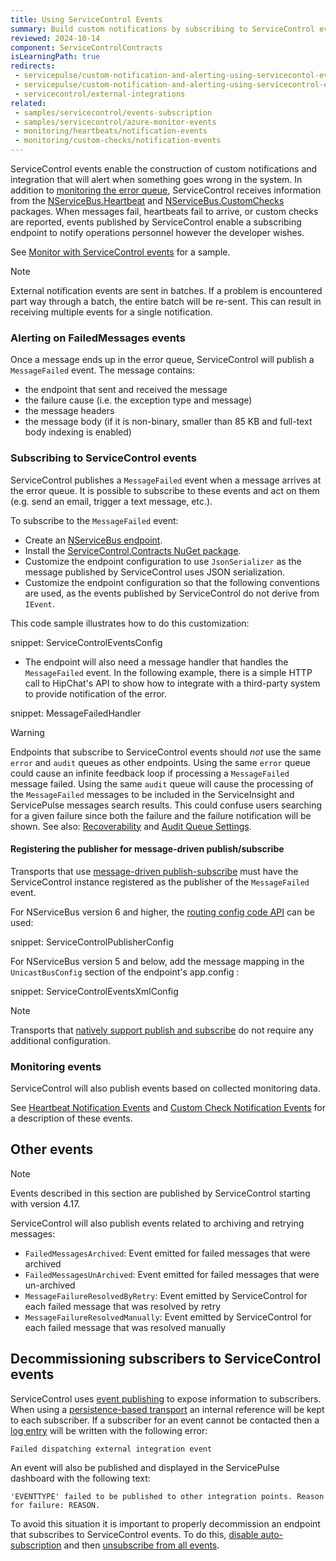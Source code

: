 ```yaml
---
title: Using ServiceControl Events
summary: Build custom notifications by subscribing to ServiceControl events
reviewed: 2024-10-14
component: ServiceControlContracts
isLearningPath: true
redirects:
 - servicepulse/custom-notification-and-alerting-using-servicecontol-events
 - servicepulse/custom-notification-and-alerting-using-servicecontrol-events
 - servicecontrol/external-integrations
related:
 - samples/servicecontrol/events-subscription
 - samples/servicecontrol/azure-monitor-events
 - monitoring/heartbeats/notification-events
 - monitoring/custom-checks/notification-events
---
```


ServiceControl events enable the construction of custom notifications and integration that will alert when something goes wrong in the system. In addition to [monitoring the error queue](/nservicebus/recoverability/configure-error-handling.md), ServiceControl receives information from the [NServiceBus.Heartbeat](/monitoring/heartbeats/) and [NServiceBus.CustomChecks](/monitoring/custom-checks/) packages. When messages fail, heartbeats fail to arrive, or custom checks are reported, events published by ServiceControl enable a subscribing endpoint to notify operations personnel however the developer wishes.

See [Monitor with ServiceControl events](/samples/servicecontrol/events-subscription/) for a sample.

> [!NOTE]
> External notification events are sent in batches. If a problem is encountered part way through a batch, the entire batch will be re-sent. This can result in receiving multiple events for a single notification.

### Alerting on FailedMessages events

Once a message ends up in the error queue, ServiceControl will publish a `MessageFailed` event. The message contains:

 * the endpoint that sent and received the message
 * the failure cause (i.e. the exception type and message)
 * the message headers
 * the message body (if it is non-binary, smaller than 85 KB and full-text body indexing is enabled)


### Subscribing to ServiceControl events

ServiceControl publishes a `MessageFailed` event when a message arrives at the error queue. It is possible to subscribe to these events and act on them (e.g. send an email, trigger a text message, etc.).

To subscribe to the `MessageFailed` event:

 * Create an [NServiceBus endpoint](/nservicebus/hosting/nservicebus-host/).
 * Install the [ServiceControl.Contracts NuGet package](https://www.nuget.org/packages/ServiceControl.Contracts/).
 * Customize the endpoint configuration to use `JsonSerializer` as the message published by ServiceControl uses JSON serialization.
 * Customize the endpoint configuration so that the following conventions are used, as the events published by ServiceControl do not derive from `IEvent`.

This code sample illustrates how to do this customization:

snippet: ServiceControlEventsConfig

 * The endpoint will also need a message handler that handles the `MessageFailed` event. In the following example, there is a simple HTTP call to HipChat's API to show how to integrate with a third-party system to provide notification of the error.

snippet: MessageFailedHandler

> [!WARNING]
> Endpoints that subscribe to ServiceControl events should _not_ use the same `error` and `audit` queues as other endpoints. Using the same `error` queue could cause an infinite feedback loop if processing a `MessageFailed` message failed. Using the same `audit` queue will cause the processing of the `MessageFailed` messages to be included in the ServiceInsight and ServicePulse messages search results. This could confuse users searching for a given failure since both the failure and the failure notification will be shown. See also: [Recoverability](/nservicebus/recoverability/) and [Audit Queue Settings](/nservicebus/operations/auditing.md).


#### Registering the publisher for message-driven publish/subscribe

Transports that use [message-driven publish-subscribe](/nservicebus/messaging/publish-subscribe/) must have the ServiceControl instance registered as the publisher of the `MessageFailed` event.

For NServiceBus version 6 and higher, the [routing config code API](/nservicebus/messaging/routing.md#event-routing-message-driven) can be used:

snippet: ServiceControlPublisherConfig

For NServiceBus version 5 and below, add the message mapping in the `UnicastBusConfig` section of the endpoint's app.config :

snippet: ServiceControlEventsXmlConfig

> [!NOTE]
> Transports that [natively support publish and subscribe](/transports/types.md#multicast-enabled-transports) do not require any additional configuration.


### Monitoring events

ServiceControl will also publish events based on collected monitoring data.

See [Heartbeat Notification Events](/monitoring/heartbeats/notification-events.md) and [Custom Check Notification Events](/monitoring/custom-checks/notification-events.md) for a description of these events.

## Other events

> [!NOTE]
> Events described in this section are published by ServiceControl starting with version 4.17.

ServiceControl will also publish events related to archiving and retrying messages:
- `FailedMessagesArchived`: Event emitted for failed messages that were archived
- `FailedMessagesUnArchived`: Event emitted for failed messages that were un-archived
- `MessageFailureResolvedByRetry`: Event emitted by ServiceControl for each failed message that was resolved by retry
- `MessageFailureResolvedManually`: Event emitted by ServiceControl for each failed message that was resolved manually


## Decommissioning subscribers to ServiceControl events

ServiceControl uses [event publishing](/nservicebus/messaging/publish-subscribe/) to expose information to subscribers. When using a [persistence-based transport](/nservicebus/messaging/publish-subscribe/#mechanics-message-driven-persistence-based) an internal reference will be kept to each subscriber. If a subscriber for an event cannot be contacted then a [log entry](logging.md) will be written with the following error:

```
Failed dispatching external integration event
```

An event will also be published and displayed in the ServicePulse dashboard with the following text:

```
'EVENTTYPE' failed to be published to other integration points. Reason for failure: REASON.
```

To avoid this situation it is important to properly decommission an endpoint that subscribes to ServiceControl events. To do this, [disable auto-subscription](/nservicebus/messaging/publish-subscribe/controlling-what-is-subscribed.md#disabling-auto-subscription) and then [unsubscribe from all events](/nservicebus/messaging/publish-subscribe/controlling-what-is-subscribed.md#manually-subscribing-to-a-message).
